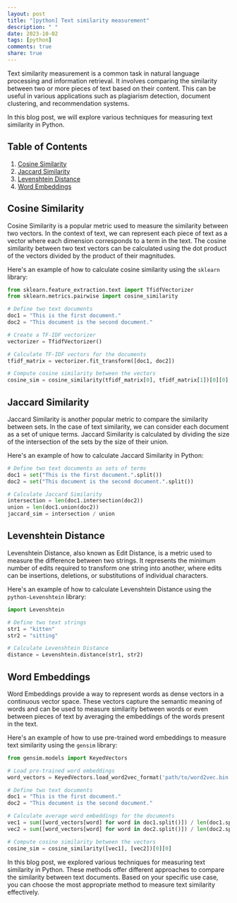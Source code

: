 ```yaml
---
layout: post
title: "[python] Text similarity measurement"
description: " "
date: 2023-10-02
tags: [python]
comments: true
share: true
---
```


Text similarity measurement is a common task in natural language processing and information retrieval.
It involves comparing the similarity between two or more pieces of text based on their content.
This can be useful in various applications such as plagiarism detection, document clustering, and recommendation systems.

In this blog post, we will explore various techniques for measuring text similarity in Python.

## Table of Contents
1. [Cosine Similarity](#cosine-similarity)
2. [Jaccard Similarity](#jaccard-similarity)
3. [Levenshtein Distance](#levenshtein-distance)
4. [Word Embeddings](#word-embeddings)

## Cosine Similarity<a name="cosine-similarity"></a>
Cosine Similarity is a popular metric used to measure the similarity between two vectors.
In the context of text, we can represent each piece of text as a vector where each dimension corresponds to a term in the text.
The cosine similarity between two text vectors can be calculated using the dot product of the vectors divided by the product of their magnitudes.

Here's an example of how to calculate cosine similarity using the `sklearn` library:

```python
from sklearn.feature_extraction.text import TfidfVectorizer
from sklearn.metrics.pairwise import cosine_similarity

# Define two text documents
doc1 = "This is the first document."
doc2 = "This document is the second document."

# Create a TF-IDF vectorizer
vectorizer = TfidfVectorizer()

# Calculate TF-IDF vectors for the documents
tfidf_matrix = vectorizer.fit_transform([doc1, doc2])

# Compute cosine similarity between the vectors
cosine_sim = cosine_similarity(tfidf_matrix[0], tfidf_matrix[1])[0][0]
```

## Jaccard Similarity<a name="jaccard-similarity"></a>
Jaccard Similarity is another popular metric to compare the similarity between sets.
In the case of text similarity, we can consider each document as a set of unique terms.
Jaccard Similarity is calculated by dividing the size of the intersection of the sets by the size of their union.

Here's an example of how to calculate Jaccard Similarity in Python:

```python
# Define two text documents as sets of terms
doc1 = set("This is the first document.".split())
doc2 = set("This document is the second document.".split())

# Calculate Jaccard Similarity
intersection = len(doc1.intersection(doc2))
union = len(doc1.union(doc2))
jaccard_sim = intersection / union
```

## Levenshtein Distance<a name="levenshtein-distance"></a>
Levenshtein Distance, also known as Edit Distance, is a metric used to measure the difference between two strings.
It represents the minimum number of edits required to transform one string into another, where edits can be insertions, deletions, or substitutions of individual characters.

Here's an example of how to calculate Levenshtein Distance using the `python-Levenshtein` library:

```python
import Levenshtein

# Define two text strings
str1 = "kitten"
str2 = "sitting"

# Calculate Levenshtein Distance
distance = Levenshtein.distance(str1, str2)
```

## Word Embeddings<a name="word-embeddings"></a>
Word Embeddings provide a way to represent words as dense vectors in a continuous vector space.
These vectors capture the semantic meaning of words and can be used to measure similarity between words or even between pieces of text by averaging the embeddings of the words present in the text.

Here's an example of how to use pre-trained word embeddings to measure text similarity using the `gensim` library:

```python
from gensim.models import KeyedVectors

# Load pre-trained word embeddings
word_vectors = KeyedVectors.load_word2vec_format('path/to/word2vec.bin', binary=True)

# Define two text documents
doc1 = "This is the first document."
doc2 = "This document is the second document."

# Calculate average word embeddings for the documents
vec1 = sum([word_vectors[word] for word in doc1.split()]) / len(doc1.split())
vec2 = sum([word_vectors[word] for word in doc2.split()]) / len(doc2.split())

# Compute cosine similarity between the vectors
cosine_sim = cosine_similarity([vec1], [vec2])[0][0]
```

In this blog post, we explored various techniques for measuring text similarity in Python. 
These methods offer different approaches to compare the similarity between text documents. Based on your specific use case, you can choose the most appropriate method to measure text similarity effectively.